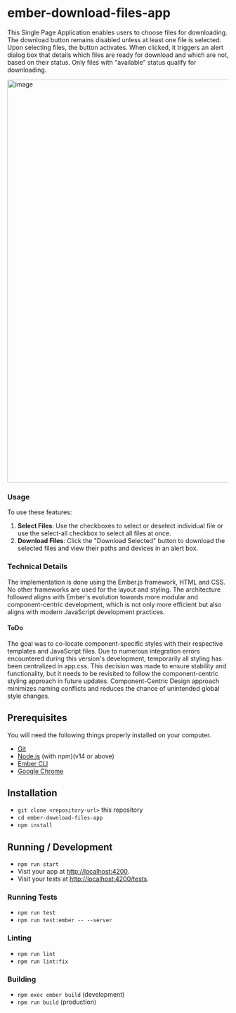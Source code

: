 # ember-download-files-app

 This Single Page Application enables users to choose files for downloading. The download button remains disabled unless at least one file is selected. Upon selecting files, the button activates. When clicked, it triggers an alert dialog box that details which files are ready for download and which are not, based on their status. Only files with "available" status qualify for downloading.

<img width="916" alt="image" src="https://github.com/user-attachments/assets/a8bd6904-1ea2-4854-b2ee-87cc50b84f79">


### Usage

To use these features:
1. **Select Files**: Use the checkboxes to select or deselect individual file or use the select-all checkbox to select all files at once.
2. **Download Files**: Click the "Download Selected" button to download the selected files and view their paths and devices in an alert box.


### Technical Details
The implementation is done using the Ember.js framework, HTML and CSS. No other frameworks are used for the layout and styling. 
The architecture followed aligns with Ember's evolution towards more modular and component-centric development, which is not only more efficient but also aligns with modern JavaScript development practices.


#### ToDo
The goal was to co-locate component-specific styles with their respective templates and JavaScript files. Due to numerous integration errors encountered during this version's development, temporarily all styling has been centralized in app.css. This decision was made to ensure stability and functionality, but it needs to be revisited to follow the component-centric styling approach in future updates. Component-Centric Design approach minimizes naming conflicts and reduces the chance of unintended global style changes.



## Prerequisites

You will need the following things properly installed on your computer.

- [Git](https://git-scm.com/)
- [Node.js](https://nodejs.org/) (with npm)(v14 or above)
- [Ember CLI](https://cli.emberjs.com/release/)
- [Google Chrome](https://google.com/chrome/)

## Installation

- `git clone <repository-url>` this repository
- `cd ember-download-files-app`
- `npm install`

## Running / Development

- `npm run start`
- Visit your app at [http://localhost:4200](http://localhost:4200).
- Visit your tests at [http://localhost:4200/tests](http://localhost:4200/tests).

### Running Tests

- `npm run test`
- `npm run test:ember -- --server`

### Linting

- `npm run lint`
- `npm run lint:fix`

### Building

- `npm exec ember build` (development)
- `npm run build` (production)
